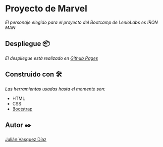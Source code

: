 # Proyecto de Marvel

_El personaje elegido para el proyecto del Bootcamp de LenioLabs es IRON MAN_

## Despliegue 📦

_El despliegue está realizado en [Github Pages](https://juliandiazok.github.io/bootcamp-proyect/)_

## Construido con 🛠️

_Las herramientas usadas hasta el momento son:_
* HTML
* CSS
* [Bootstrap](https://getbootstrap.com/)

## Autor ✒️

[Julián Vasquez Díaz](https://www.linkedin.com/in/julianvasquezdiaz/)
